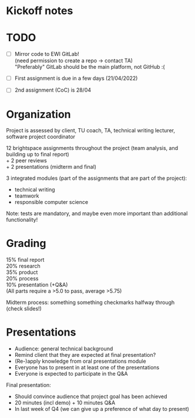 # Kickoff notes


# TODO
- [ ] Mirror code to EWI GitLab!  
	(need permission to create a repo -> contact TA)  
	"Preferably" GitLab should be the main platform, not GitHub :(
- [ ] First assignment is due in a few days (21/04/2022)
- [ ] 2nd assignment (CoC) is 28/04


# Organization
Project is assessed by client, TU coach, TA, technical writing lecturer, software project coordinator

12 brightspace assignments throughout the project (team analysis, and building up to final report)  
\+ 2 peer reviews  
\+ 2 presentations (midterm and final)

3 integrated modules (part of the assignments that are part of the project):
- technical writing
- teamwork
- responsible computer science

Note: tests are mandatory, and maybe even more important than additional functionality!


# Grading
15% final report  
20% research  
35% product  
20% process  
10% presentation (+Q&A)  
(All parts require a >5.0 to pass, average >5.75)

Midterm process: something something checkmarks halfway through (check slides!)


# Presentations
- Audience: general technical background
- Remind client that they are expected at final presentation?
- (Re-)apply knowledge from oral presentations module
- Everyone has to present in at least one of the presentations
- Everyone is expected to participate in the Q&A

Final presentation:
- Should convince audience that project goal has been achieved
- 20 minutes (incl demo) + 10 minutes Q&A
- In last week of Q4 (we can give up a preference of what day to present)
